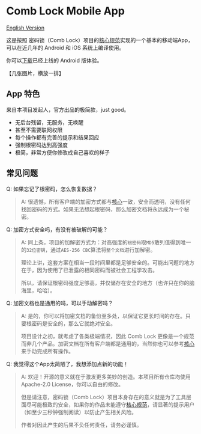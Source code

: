 # Comb Lock Mobile App

[English Version](/README.md)

这是按照 密码锁（Comb Lock）项目的[核心规范](https://github.com/comb-lock/Core/blob/master/README-CN.md#%E5%AE%A2%E6%88%B7%E7%AB%AF%E8%A7%84%E5%88%99)实现的一个基本的移动端App，可以在近几年的 Android 和 iOS 系统上编译使用。

你可以[下载](download.url)已经上线的 Android 版体验。

【几张图片，横放一排】

## App 特色

来自本项目发起人，官方出品的极简款，just good。

- 无后台残留，无服务，无唤醒
- 甚至不需要联网权限
- 每个操作都有完善的提示和结果回应
- 强制根密码达到高强度
- 极简，非常方便你修改成自己喜欢的样子

## 常见问题

Q: 如果忘记了根密码，怎么恢复数据？

> A: 很遗憾，所有客户端的加密方式都与[核心](https://github.com/comb-lock/Core/blob/master/README-CN.md)一致，安全而透明，没有任何找回密码的方式。如果无法想起根密码，那么加密文档将永远成为一个秘密。

Q: 加密方式安全吗，有没有被破解的可能？

> A: 同上条，项目的加解密方式为：对高强度的`根密码`取`MD5`散列值得到唯一的`32位密钥`，通过`AES-256 CBC`算法将`整个文档`进行加解密。
> 
> 理论上讲，这套方案在相当一段时间里都是足够安全的。可能出问题的地方在于，因为使用了已泄露的相同密码而被社会工程学攻击。
>
> 所以，请保证根密码强度足够高，并仅储存在安全的地方（也许只在你的脑海里，哈哈）。

Q: 加密文档也是通用的吗，可以手动解密吗？

> A: 是的，你可以将加密文档的备份至多处，以保证它更长时间的存在。只要根密码是安全的，那么它就绝对安全。
> 
> 项目设计之初，就考虑了各类极端情况，因此 Comb Lock 更像是一个规范而非几个产品。加密文档在所有客户端都是通用的，当然你也可以参考[核心](https://github.com/comb-lock/Core/blob/master/README-CN.md)来手动完成所有操作。

Q: 我觉得这个App太简陋了，我想添加点新的功能！

> A: 欢迎！开源的意义就在于激发更多美妙的创造。本项目所有仓库均使用 Apache-2.0 License，你可以自由的修改。
>
> 但是请注意，密码锁（Comb Lock）项目本身存在的意义就是为了工具层面尽可能极致的安全，如果你的作品未能遵守[核心规范](https://github.com/comb-lock/Core/blob/master/README-CN.md#%E5%AE%A2%E6%88%B7%E7%AB%AF%E8%A7%84%E5%88%99)，请显著的提示用户（如至少三秒钟强制阅读）以防止产生相关风险。
>
> 作者对因此产生的后果不负任何责任，请务必谨慎。